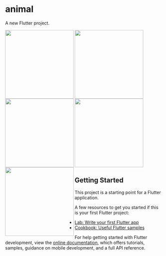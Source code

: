 # animal

A new Flutter project.

<img align="left" src="https://github.com/romiksutariya/animal_project/assets/132912157/5c2d5f3f-c667-4d93-b254-41cf0629d100" width="220px">
<img align="left" src="https://github.com/romiksutariya/animal_project/assets/132912157/527a37d9-21ae-4a27-a566-db0cd3248e9e" width="220px">
<img src="https://github.com/romiksutariya/animal_project/assets/132912157/17dcb2a1-7c0b-4ab2-aa43-ee7924ba2488" width="220px">

<img align="left" src="https://github.com/romiksutariya/animal_project/assets/132912157/4c236d97-fcce-4ed5-a1d3-bc0c9c685385" width="220px">
<img align="left" src="https://github.com/romiksutariya/animal_project/assets/132912157/ec510a9c-3f2a-4883-9823-0c5decd6316b" width="220px">



## Getting Started

This project is a starting point for a Flutter application.

A few resources to get you started if this is your first Flutter project:

- [Lab: Write your first Flutter app](https://docs.flutter.dev/get-started/codelab)
- [Cookbook: Useful Flutter samples](https://docs.flutter.dev/cookbook)

For help getting started with Flutter development, view the
[online documentation](https://docs.flutter.dev/), which offers tutorials,
samples, guidance on mobile development, and a full API reference.
